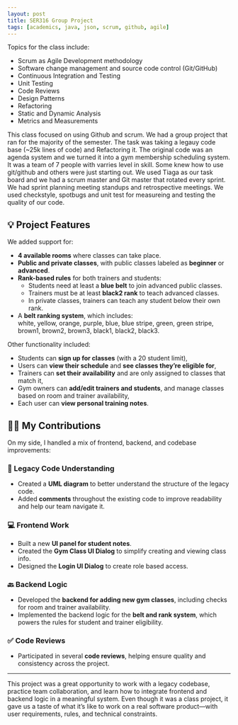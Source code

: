 ```yaml
---
layout: post
title: SER316 Group Project
tags: [academics, java, json, scrum, github, agile]
---
```


Topics for the class include:
- Scrum as Agile Development methodology
- Software change management and source code control (Git/GitHub)
- Continuous Integration and Testing
- Unit Testing
- Code Reviews
- Design Patterns
- Refactoring
- Static and Dynamic Analysis
- Metrics and Measurements

This class focused on using Github and scrum. We had a group project that ran for the majority of the semester. The task was taking a legauy code base (~25k lines of code) and Refactoring it. The original code was an agenda system and we turned it into a gym membership scheduling system. It was a team of 7 people with varries level in skill. Some knew how to use git/github and others were just starting out. We used Tiaga as our task board and we had a scrum master and Git master that rotated every sprint. We had sprint planning meeting standups and retrospective meetings. We used checkstyle, spotbugs and unit test for measureing and testing the quality of our code.

## 💡 Project Features

We added support for:
- **4 available rooms** where classes can take place.
- **Public and private classes**, with public classes labeled as **beginner** or **advanced**.
- **Rank-based rules** for both trainers and students:
  - Students need at least a **blue belt** to join advanced public classes.
  - Trainers must be at least **black2 rank** to teach advanced classes.
  - In private classes, trainers can teach any student below their own rank.
- A **belt ranking system**, which includes:  
  white, yellow, orange, purple, blue, blue stripe, green, green stripe, brown1, brown2, brown3, black1, black2, black3.

Other functionality included:
- Students can **sign up for classes** (with a 20 student limit),
- Users can **view their schedule** and **see classes they’re eligible for**,
- Trainers can **set their availability** and are only assigned to classes that match it,
- Gym owners can **add/edit trainers and students**, and manage classes based on room and trainer availability,
- Each user can **view personal training notes**.

## 👩‍💻 My Contributions

On my side, I handled a mix of frontend, backend, and codebase improvements:

### 🧩 Legacy Code Understanding
- Created a **UML diagram** to better understand the structure of the legacy code.
- Added **comments** throughout the existing code to improve readability and help our team navigate it.

### 💻 Frontend Work
- Built a new **UI panel for student notes**.
- Created the **Gym Class UI Dialog** to simplify creating and viewing class info.
- Designed the **Login UI Dialog** to create role based access.

### 🔙 Backend Logic
- Developed the **backend for adding new gym classes**, including checks for room and trainer availability.
- Implemented the backend logic for the **belt and rank system**, which powers the rules for student and trainer eligibility.

### ✅ Code Reviews
- Participated in several **code reviews**, helping ensure quality and consistency across the project.

---

This project was a great opportunity to work with a legacy codebase, practice team collaboration, and learn how to integrate frontend and backend logic in a meaningful system. Even though it was a class project, it gave us a taste of what it’s like to work on a real software product—with user requirements, rules, and technical constraints.


